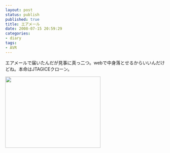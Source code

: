 ```yaml
---
layout: post
status: publish
published: true
title: エアメール
date: 2008-07-15 20:59:29
categories:
- diary
tags:
- AVR
---
```

エアメールで届いたんだが見事に真っ二つ。webで中身落とせるからいいんだけどね。本命はJTAGICEクローン。

<a href="http://junkai.org/blog/wp-content/uploads/2008/07/dsc00115.jpg"><img class="alignnone size-medium wp-image-109" title="dsc00115" src="http://junkai.org/blog/wp-content/uploads/2008/07/dsc00115-300x225.jpg" alt="" width="300" height="225" /></a>
